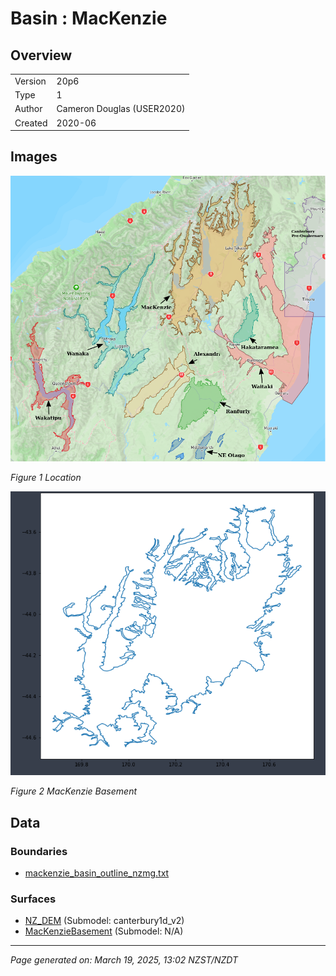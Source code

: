 # Basin : MacKenzie

## Overview
|         |                     |
|---------|---------------------|
| Version | 20p6           |
| Type    | 1        |
| Author  | Cameron Douglas (USER2020)            |
| Created | 2020-06           |


## Images
![](../images/basins/SI_mid.png)

*Figure 1 Location*

![](../images/basins/mackenzie_boundary.png)

*Figure 2 MacKenzie Basement*


## Data
### Boundaries
- [mackenzie_basin_outline_nzmg.txt](https://github.com/ucgmsim/Velocity-Model/tree/main/Data/USER20_BASINS/mackenzie_basin_outline_nzmg.txt)

### Surfaces
- [NZ_DEM](https://github.com/ucgmsim/Velocity-Model/tree/main/Data/DEM/NZ_DEM_HD.in) (Submodel: canterbury1d_v2)
- [MacKenzieBasement](https://github.com/ucgmsim/Velocity-Model/tree/main/Data/USER20_BASINS/mackenzie_proj_grid_WGS84.in) (Submodel: N/A)

---
*Page generated on: March 19, 2025, 13:02 NZST/NZDT*
